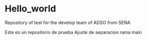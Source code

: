 # Hello_world
Repository of test for the develop team of ADSO from SENA

Este es un repositorio de prueba
Ajuste de separacion rama main
